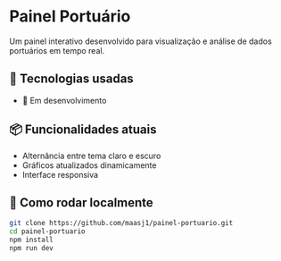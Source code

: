 # Painel Portuário

Um painel interativo desenvolvido para visualização e análise de dados portuários em tempo real.

## 🚀 Tecnologias usadas

- 🔧 Em desenvolvimento

## 📦 Funcionalidades atuais

- Alternância entre tema claro e escuro
- Gráficos atualizados dinamicamente
- Interface responsiva

## 📁 Como rodar localmente

```bash
git clone https://github.com/maasj1/painel-portuario.git
cd painel-portuario
npm install
npm run dev
